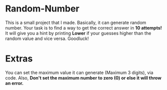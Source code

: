 # Random-Number
This is a small project that I made. Basically, it can generate random number. Your task is to find a way to get the correct answer in **10 attempts!**
It will give you a hint by printing **Lower** if your guesses higher than the random value and vice versa. Goodluck!

# Extras
You can set the maximum value it can generate (Maximum 3 digits), via code. Also, **Don't set the maximum number to zero (0) or else it will throw an error.**
